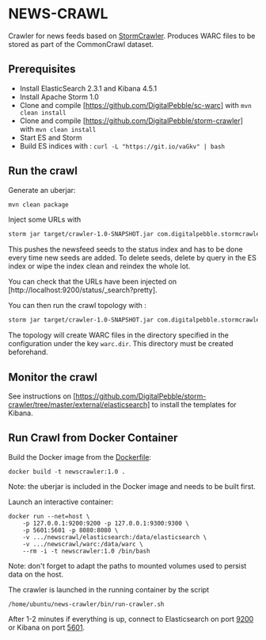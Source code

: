 # NEWS-CRAWL

Crawler for news feeds based on [StormCrawler](http://stormcrawler.net). Produces WARC files to be stored as part of the CommonCrawl dataset.

Prerequisites
------------

* Install ElasticSearch 2.3.1 and Kibana 4.5.1
* Install Apache Storm 1.0
* Clone and compile [https://github.com/DigitalPebble/sc-warc] with `mvn clean install`
* Clone and compile [https://github.com/DigitalPebble/storm-crawler] with `mvn clean install`
* Start ES and Storm
* Build ES indices with : `curl -L "https://git.io/vaGkv" | bash`

Run the crawl
------------

Generate an uberjar:
``` sh
mvn clean package
```

Inject some URLs with 

``` sh
storm jar target/crawler-1.0-SNAPSHOT.jar com.digitalpebble.stormcrawler.elasticsearch.ESSeedInjector . feeds -conf es-conf.yaml -conf crawler-conf.yaml -local
```

This pushes the newsfeed seeds to the status index and has to be done every time new seeds are added. To delete seeds, delete by query in the ES index or wipe the index clean and reindex the whole lot.

You can check that the URLs have been injected on [http://localhost:9200/status/_search?pretty].

You can then run the crawl topology with :

``` sh
storm jar target/crawler-1.0-SNAPSHOT.jar com.digitalpebble.stormcrawler.CrawlTopology -conf es-conf.yaml -conf crawler-conf.yaml
```

The topology will create WARC files in the directory specified in the configuration under the key `warc.dir`. This directory must be created beforehand.

Monitor the crawl
------------

See instructions on [https://github.com/DigitalPebble/storm-crawler/tree/master/external/elasticsearch] to install the templates for Kibana. 

Run Crawl from Docker Container
-------------

Build the Docker image from the [Dockerfile](./Dockerfile):
```
docker build -t newscrawler:1.0 .
```

Note: the uberjar is included in the Docker image and needs to be built first.

Launch an interactive container:
```
docker run --net=host \
    -p 127.0.0.1:9200:9200 -p 127.0.0.1:9300:9300 \
    -p 5601:5601 -p 8080:8080 \
    -v .../newscrawl/elasticsearch:/data/elasticsearch \
    -v .../newscrawl/warc:/data/warc \
    --rm -i -t newscrawler:1.0 /bin/bash
```

Note: don't forget to adapt the paths to mounted volumes used to persist data on the host.

The crawler is launched in the running container by the script
```
/home/ubuntu/news-crawler/bin/run-crawler.sh
```

After 1-2 minutes if everything is up, connect to Elasticsearch on port [9200](http://127.0.0.1:9200/) or Kibana on port [5601](http://127.0.0.1:5601/).
